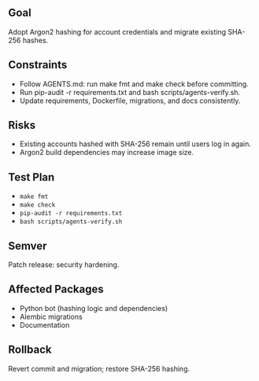 ## Goal
Adopt Argon2 hashing for account credentials and migrate existing SHA-256 hashes.

## Constraints
- Follow AGENTS.md: run make fmt and make check before committing.
- Run pip-audit -r requirements.txt and bash scripts/agents-verify.sh.
- Update requirements, Dockerfile, migrations, and docs consistently.

## Risks
- Existing accounts hashed with SHA-256 remain until users log in again.
- Argon2 build dependencies may increase image size.

## Test Plan
- `make fmt`
- `make check`
- `pip-audit -r requirements.txt`
- `bash scripts/agents-verify.sh`

## Semver
Patch release: security hardening.

## Affected Packages
- Python bot (hashing logic and dependencies)
- Alembic migrations
- Documentation

## Rollback
Revert commit and migration; restore SHA-256 hashing.
